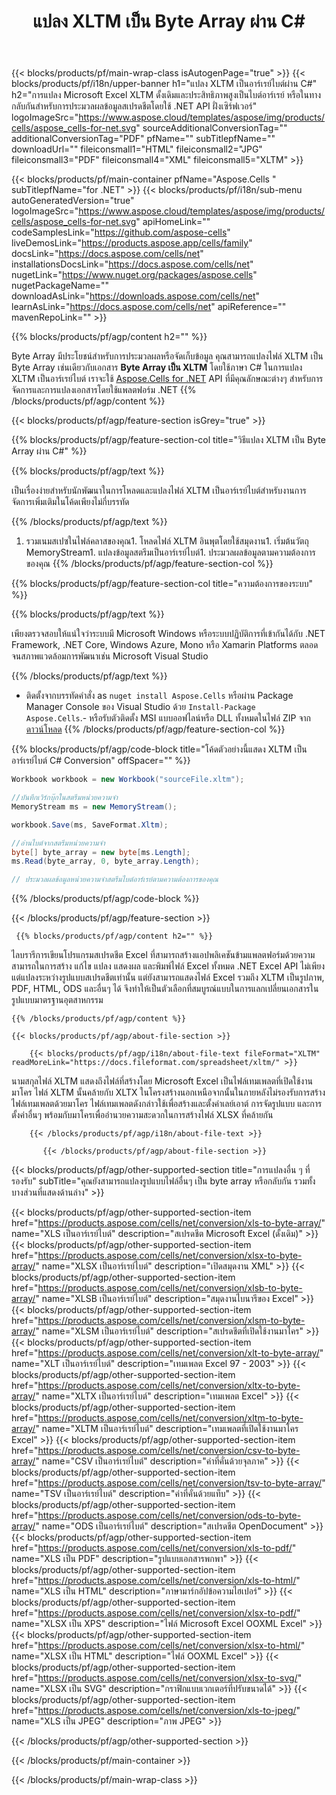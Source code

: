 ﻿---
title: แปลง XLTM เป็น Byte Array ผ่าน C# 
weight: 7690
url: /th/net/conversion/xltm-to-byte-array/ 
description: C# โค้ดตัวอย่างสำหรับการแปลง XLTM เป็น Byte Array ใช้รหัสนี้สำหรับการแปลง Excel XLTM เป็น Byte Array ภายใน VB.NET, Asp.NET หรือแอปพลิเคชันที่ใช้ .NET
---
{{< blocks/products/pf/main-wrap-class isAutogenPage="true" >}}
{{< blocks/products/pf/i18n/upper-banner h1="แปลง XLTM เป็นอาร์เรย์ไบต์ผ่าน C#" h2="การแปลง Microsoft Excel XLTM ดั้งเดิมและประสิทธิภาพสูงเป็นไบต์อาร์เรย์ หรือในทางกลับกันสำหรับการประมวลผลข้อมูลสเปรดชีตโดยใช้ .NET API ฝั่งเซิร์ฟเวอร์" logoImageSrc="https://www.aspose.cloud/templates/aspose/img/products/cells/aspose_cells-for-net.svg" sourceAdditionalConversionTag="" additionalConversionTag="PDF" pfName="" subTitlepfName="" downloadUrl="" fileiconsmall1="HTML" fileiconsmall2="JPG" fileiconsmall3="PDF" fileiconsmall4="XML" fileiconsmall5="XLTM" >}}

{{< blocks/products/pf/main-container pfName="Aspose.Cells " subTitlepfName="for .NET" >}}
{{< blocks/products/pf/i18n/sub-menu autoGeneratedVersion="true" logoImageSrc="https://www.aspose.cloud/templates/aspose/img/products/cells/aspose_cells-for-net.svg" apiHomeLink="" codeSamplesLink="https://github.com/aspose-cells" liveDemosLink="https://products.aspose.app/cells/family" docsLink="https://docs.aspose.com/cells/net" installationsDocsLink="https://docs.aspose.com/cells/net" nugetLink="https://www.nuget.org/packages/aspose.cells" nugetPackageName="" downloadAsLink="https://downloads.aspose.com/cells/net" learnAsLink="https://docs.aspose.com/cells/net" apiReference="" mavenRepoLink="" >}}

{{% blocks/products/pf/agp/content h2="" %}}

 Byte Array มีประโยชน์สำหรับการประมวลผลหรือจัดเก็บข้อมูล คุณสามารถแปลงไฟล์ XLTM เป็น Byte Array เช่นเดียวกับเอกสาร **Byte Array เป็น XLTM** โดยใช้ภาษา C# ในการแปลง XLTM เป็นอาร์เรย์ไบต์ เราจะใช้
 [Aspose.Cells for .NET](https://products.aspose.com/cells/net) 
 API ที่มีคุณลักษณะต่างๆ สำหรับการจัดการและการแปลงเอกสารโดยใช้แพลตฟอร์ม .NET 
{{% /blocks/products/pf/agp/content %}}

{{< blocks/products/pf/agp/feature-section isGrey="true" >}}

{{% blocks/products/pf/agp/feature-section-col title="วิธีแปลง XLTM เป็น Byte Array ผ่าน C#" %}}

{{% blocks/products/pf/agp/text %}}

 เป็นเรื่องง่ายสำหรับนักพัฒนาในการโหลดและแปลงไฟล์ XLTM เป็นอาร์เรย์ไบต์สำหรับงานการจัดการเพิ่มเติมในโค้ดเพียงไม่กี่บรรทัด

{{% /blocks/products/pf/agp/text %}}

1. รวมเนมสเปซในไฟล์คลาสของคุณ1. โหลดไฟล์ XLTM อินพุตโดยใช้สมุดงาน1. เริ่มต้นวัตถุ MemoryStream1. แปลงข้อมูลสตรีมเป็นอาร์เรย์ไบต์1. ประมวลผลข้อมูลตามความต้องการของคุณ
{{% /blocks/products/pf/agp/feature-section-col %}}

{{% blocks/products/pf/agp/feature-section-col title="ความต้องการของระบบ" %}}

{{% blocks/products/pf/agp/text %}}

 เพียงตรวจสอบให้แน่ใจว่าระบบมี Microsoft Windows หรือระบบปฏิบัติการที่เข้ากันได้กับ .NET Framework, .NET Core, Windows Azure, Mono หรือ Xamarin Platforms ตลอดจนสภาพแวดล้อมการพัฒนาเช่น Microsoft Visual Studio 

{{% /blocks/products/pf/agp/text %}}

- ติดตั้งจากบรรทัดคำสั่ง as <code>nuget install Aspose.Cells</code> หรือผ่าน Package Manager Console ของ Visual Studio ด้วย <code>Install-Package Aspose.Cells</code>.- หรือรับตัวติดตั้ง MSI แบบออฟไลน์หรือ DLL ทั้งหมดในไฟล์ ZIP จาก <a href="https://downloads.aspose.com/cells/net">ดาวน์โหลด</a>
{{% /blocks/products/pf/agp/feature-section-col %}}

{{% blocks/products/pf/agp/code-block title="โค้ดตัวอย่างนี้แสดง XLTM เป็นอาร์เรย์ไบต์ C# Conversion" offSpacer="" %}}

```cs
Workbook workbook = new Workbook("sourceFile.xltm");

//บันทึกเวิร์กบุ๊กในสตรีมหน่วยความจำ
MemoryStream ms = new MemoryStream();

workbook.Save(ms, SaveFormat.Xltm);

//อ่านไบต์จากสตรีมหน่วยความจำ
byte[] byte_array = new byte[ms.Length];
ms.Read(byte_array, 0, byte_array.Length);

// ประมวลผลข้อมูลหน่วยความจำสตรีมไบต์อาร์เรย์ตามความต้องการของคุณ 


```

{{% /blocks/products/pf/agp/code-block %}}

{{< /blocks/products/pf/agp/feature-section >}}

<!-- aboutfile Starts -->
      
     {{% blocks/products/pf/agp/content h2="" %}}

ไลบรารีการเขียนโปรแกรมสเปรดชีต Excel ที่สามารถสร้างแอปพลิเคชันข้ามแพลตฟอร์มด้วยความสามารถในการสร้าง แก้ไข แปลง แสดงผล และพิมพ์ไฟล์ Excel ทั้งหมด .NET Excel API ไม่เพียงแต่แปลงระหว่างรูปแบบสเปรดชีตเท่านั้น แต่ยังสามารถแสดงไฟล์ Excel รวมถึง XLTM เป็นรูปภาพ, PDF, HTML, ODS และอื่นๆ ได้ จึงทำให้เป็นตัวเลือกที่สมบูรณ์แบบในการแลกเปลี่ยนเอกสารในรูปแบบมาตรฐานอุตสาหกรรม



    {{% /blocks/products/pf/agp/content %}}

    {{< blocks/products/pf/agp/about-file-section >}}

        {{< blocks/products/pf/agp/i18n/about-file-text fileFormat="XLTM" readMoreLink="https://docs.fileformat.com/spreadsheet/xltm/" >}}
นามสกุลไฟล์ XLTM แสดงถึงไฟล์ที่สร้างโดย Microsoft Excel เป็นไฟล์เทมเพลตที่เปิดใช้งานมาโคร ไฟล์ XLTM นั้นคล้ายกับ XLTX ในโครงสร้างนอกเหนือจากนั้นในภายหลังไม่รองรับการสร้างไฟล์เทมเพลตด้วยมาโคร ไฟล์เทมเพลตดังกล่าวใช้เพื่อสร้างและตั้งค่าเลย์เอาต์ การจัดรูปแบบ และการตั้งค่าอื่นๆ พร้อมกับมาโครเพื่ออำนวยความสะดวกในการสร้างไฟล์ XLSX ที่คล้ายกัน

        {{< /blocks/products/pf/agp/i18n/about-file-text >}}

           {{< /blocks/products/pf/agp/about-file-section >}}

<!-- aboutfile Ends -->

{{< blocks/products/pf/agp/other-supported-section title="การแปลงอื่น ๆ ที่รองรับ" subTitle="คุณยังสามารถแปลงรูปแบบไฟล์อื่นๆ เป็น byte array หรือกลับกัน รวมทั้งบางส่วนที่แสดงด้านล่าง" >}}

{{< blocks/products/pf/agp/other-supported-section-item href="https://products.aspose.com/cells/net/conversion/xls-to-byte-array/" name="XLS เป็นอาร์เรย์ไบต์" description="สเปรดชีต Microsoft Excel (ดั้งเดิม)" >}} {{< blocks/products/pf/agp/other-supported-section-item href="https://products.aspose.com/cells/net/conversion/xlsx-to-byte-array/" name="XLSX เป็นอาร์เรย์ไบต์" description="เปิดสมุดงาน XML" >}} {{< blocks/products/pf/agp/other-supported-section-item href="https://products.aspose.com/cells/net/conversion/xlsb-to-byte-array/" name="XLSB เป็นอาร์เรย์ไบต์" description="สมุดงานไบนารีของ Excel" >}} {{< blocks/products/pf/agp/other-supported-section-item href="https://products.aspose.com/cells/net/conversion/xlsm-to-byte-array/" name="XLSM เป็นอาร์เรย์ไบต์" description="สเปรดชีตที่เปิดใช้งานมาโคร" >}} {{< blocks/products/pf/agp/other-supported-section-item href="https://products.aspose.com/cells/net/conversion/xlt-to-byte-array/" name="XLT เป็นอาร์เรย์ไบต์" description="เทมเพลต Excel 97 - 2003" >}} {{< blocks/products/pf/agp/other-supported-section-item href="https://products.aspose.com/cells/net/conversion/xltx-to-byte-array/" name="XLTX เป็นอาร์เรย์ไบต์" description="เทมเพลต Excel" >}} {{< blocks/products/pf/agp/other-supported-section-item href="https://products.aspose.com/cells/net/conversion/xltm-to-byte-array/" name="XLTM เป็นอาร์เรย์ไบต์" description="เทมเพลตที่เปิดใช้งานมาโคร Excel" >}} {{< blocks/products/pf/agp/other-supported-section-item href="https://products.aspose.com/cells/net/conversion/csv-to-byte-array/" name="CSV เป็นอาร์เรย์ไบต์" description="ค่าที่คั่นด้วยจุลภาค" >}} {{< blocks/products/pf/agp/other-supported-section-item href="https://products.aspose.com/cells/net/conversion/tsv-to-byte-array/" name="TSV เป็นอาร์เรย์ไบต์" description="ค่าที่คั่นด้วยแท็บ" >}} {{< blocks/products/pf/agp/other-supported-section-item href="https://products.aspose.com/cells/net/conversion/ods-to-byte-array/" name="ODS เป็นอาร์เรย์ไบต์" description="สเปรดชีต OpenDocument" >}} {{< blocks/products/pf/agp/other-supported-section-item href="https://products.aspose.com/cells/net/conversion/xls-to-pdf/" name="XLS เป็น PDF" description="รูปแบบเอกสารพกพา" >}} {{< blocks/products/pf/agp/other-supported-section-item href="https://products.aspose.com/cells/net/conversion/xls-to-html/" name="XLS เป็น HTML" description="ภาษามาร์กอัปข้อความไฮเปอร์" >}} {{< blocks/products/pf/agp/other-supported-section-item href="https://products.aspose.com/cells/net/conversion/xlsx-to-pdf/" name="XLSX เป็น XPS" description="ไฟล์ Microsoft Excel OOXML Excel" >}} {{< blocks/products/pf/agp/other-supported-section-item href="https://products.aspose.com/cells/net/conversion/xlsx-to-html/" name="XLSX เป็น HTML" description="ไฟล์ OOXML Excel" >}} {{< blocks/products/pf/agp/other-supported-section-item href="https://products.aspose.com/cells/net/conversion/xlsx-to-svg/" name="XLSX เป็น SVG" description="กราฟิกแบบเวกเตอร์ที่ปรับขนาดได้" >}} {{< blocks/products/pf/agp/other-supported-section-item href="https://products.aspose.com/cells/net/conversion/xls-to-jpeg/" name="XLS เป็น JPEG" description="ภาพ JPEG" >}} 

{{< /blocks/products/pf/agp/other-supported-section >}}

{{< /blocks/products/pf/main-container >}}
    
{{< /blocks/products/pf/main-wrap-class >}}